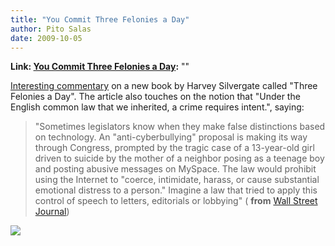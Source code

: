 ```yaml
---
title: "You Commit Three Felonies a Day"
author: Pito Salas
date: 2009-10-05
---
```


**Link: [You Commit Three Felonies a Day](None):** ""



[Interesting
commentary](<http://online.wsj.com/article/SB20001424052748704471504574438900830760842.html>)
on a new book by Harvey Silvergate called "Three Felonies a Day". The article
also touches on the notion that "Under the English common law that we
inherited, a crime requires intent.", saying:

> "Sometimes legislators know when they make false distinctions based on
> technology. An "anti-cyberbullying" proposal is making its way through
> Congress, prompted by the tragic case of a 13-year-old girl driven to
> suicide by the mother of a neighbor posing as a teenage boy and posting
> abusive messages on MySpace. The law would prohibit using the Internet to
> "coerce, intimidate, harass, or cause substantial emotional distress to a
> person." Imagine a law that tried to apply this control of speech to
> letters, editorials or lobbying" ( **from** [Wall Street
> Journal](<http://online.wsj.com/article/SB20001424052748704471504574438900830760842.html>))

![](https://i0.wp.com/img.zemanta.com/pixy.gif?w=584)


